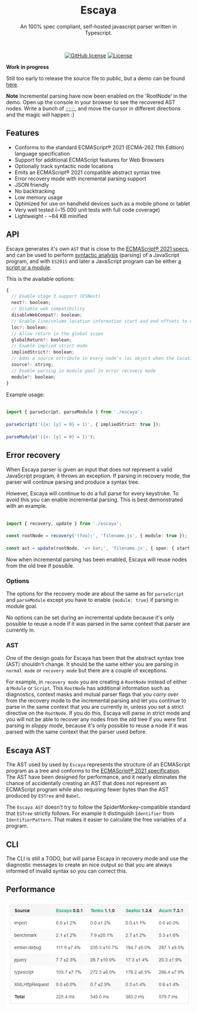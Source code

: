 <h1 align="center">Escaya</h1>

<p align="center"> An 100% spec compliant, self-hosted javascript parser written in Typescript.</p>

<br>

<p align="center">
    <a href="https://lgtm.com/projects/g/escaya/escaya/context:javascript"><img src="https://img.shields.io/lgtm/grade/javascript/g/escaya/escaya.svg?logo=lgtm&logoWidth=18" alt="GitHub license" /></a>
    <a href="https://github.com/escaya/escaya/blob/master/LICENSE.md"><img src="https://img.shields.io/github/license/escaya/escaya.svg" alt="License" /></a>
</p>


**Work in progress**

Still too early to release the source file to public, but a demo can be found [here](https://escaya.github.io/escaya/).

**Note** Incremental parsing have now been enabled on the 'RootNode' in the demo. Open up the console in your browser to see the recovered AST
nodes. Write a bunch of ;;;;;;, and move the cursor in different directions and the magic will happen :)


## Features

* Conforms to the standard ECMAScript® 2021 (ECMA-262 11th Edition) language specification
* Support for additional ECMAScript features for Web Browsers
* Optionally track syntactic node locations
* Emits an ECMAScript® 2021 compatible abstract syntax tree
* Error recovery mode with incremental parsing support
* JSON friendly
* No backtracking
* Low memory usage
* Optimized for use on handheld devices such as a mobile phone or tablet
* Very well tested (~15 000 unit tests with full code coverage)
* Lightweight - ~84 KB minified

## API

Escaya generates it's own `AST` that is close to the [ECMAScript® 2021 specs](https://tc39.es/ecma262/index.html), and can be used to perform [syntactic analysis](https://en.wikipedia.org/wiki/Parsing) (parsing) of a JavaScript program, and with `ES2015` and later a JavaScript program can be either [a script or a module](https://tc39.github.io/ecma262/index.html#sec-ecmascript-language-scripts-and-modules).

This is the available options:

```js
{
  // Enable stage 3 support (ESNext)
  next?: boolean;
  // Disable web compatibility
  disableWebCompat?: boolean;
  // Enable line/column location information start and end offsets to each node
  loc?: boolean;
  // Allow return in the global scope
  globalReturn?: boolean;
  // Enable implied strict mode
  impliedStrict?: boolean;
  // Adds a source attribute in every node’s loc object when the locations option is `true`
  source?: string;
  // Enable parsing in module goal in error recovery mode
  module?: boolean;
}
```

Example usage:

```ts

import { parseScript, parseModule } from './escaya';

parseScript('({x: [y] = 0} = 1)', { impliedStrict: true });

parseModule('({x: [y] = 0} = 1)');

```


## Error recovery

When Escaya parser is given an input that does not represent a valid JavaScript program, it throws an exception. If parsing in
recovery mode, the parser will continue parsing and produce a syntax tree.

However, Escaya will continue to do a full parse for every keystroke. To avoid this you can enable incremental parsing. This is best demonstrated with an example.

```ts

import { recovery, update } from './escaya';

const rootNode = recovery('(foo);', 'filename.js', { module: true });

const ast = update(rootNode, '=> bar;', 'filename.js', { span: { start: 6, length: 0 }, newLength: 7 })

```

Now when incremental parsing has been enabled, Escaya will reuse nodes from the old tree if possible.

### Options

The options for the recovery mode  are about the same as  for `parseScript` and `parseModule` except you have to enable `{module: true}` if parsing in module goal.

No options can be set during an incremental update because it's only possible to reuse a node if it was parsed in the same context that parser are currently in.

### AST

One of the design goals for Escaya has been that the abstract syntax tree (AST) shouldn't change. It should be the same either you are parsing in `normal mode` or `recovery mode` but there are a couple of exceptions.

For example, in `recovery mode` you are creating a `RootNode` instead of either a `Module` or `Script`. This `RootNode` has additional information such as diagnostics, context masks and mutual parser flags that you *carry over* from the recovery mode to the incremental parsing and let you continue to parse in the same context that you are currently in, unless you set a strict directive on the `RootNode`. If you do this, Escaya will parse in strict mode and you will not be able to recover any nodes from the old tree if you were first parsing in *sloppy mode*, because it's only possible to reuse a node if it was parsed with the same context that the parser used before.

## Escaya AST

The AST used by used by `Escaya` represents the structure of an ECMAScript program as a tree and conforms to the [ECMAScript® 2021 specification](https://tc39.es/ecma262/index.html). The AST have been designed for performance, and it nearly eliminates the chance of accidentally creating an AST that does not represent an ECMAScript program while also requiring fewer bytes than the AST produced by `ESTree` and `Babel`.

The `Escaya AST` doesn't try to follow the SpiderMonkey-compatible standard that `ESTree` strictly follows. For example it distinguish `Identifier` from `IdentifierPattern`. That makes it easier to calculate the free variables of a program.

## CLI

The CLI is still a TODO, but will parse Escaya in recovery mode and use the diagnostic messages to create an nice output so that you are always informed of invalid syntax so you can correct this.


## Performance

<p align="left">
  <img src="./media/bench.png">
</p>
